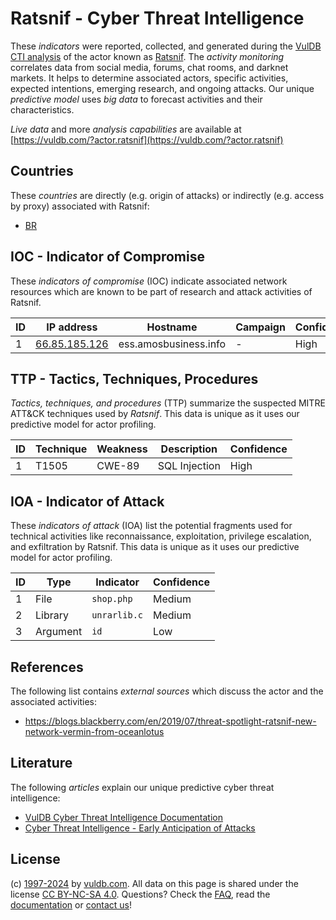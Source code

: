 # Ratsnif - Cyber Threat Intelligence

These _indicators_ were reported, collected, and generated during the [VulDB CTI analysis](https://vuldb.com/?kb.cti) of the actor known as [Ratsnif](https://vuldb.com/?actor.ratsnif). The _activity monitoring_ correlates data from social media, forums, chat rooms, and darknet markets. It helps to determine associated actors, specific activities, expected intentions, emerging research, and ongoing attacks. Our unique _predictive model_ uses _big data_ to forecast activities and their characteristics.

_Live data_ and more _analysis capabilities_ are available at [https://vuldb.com/?actor.ratsnif](https://vuldb.com/?actor.ratsnif)

## Countries

These _countries_ are directly (e.g. origin of attacks) or indirectly (e.g. access by proxy) associated with Ratsnif:

* [BR](https://vuldb.com/?country.br)

## IOC - Indicator of Compromise

These _indicators of compromise_ (IOC) indicate associated network resources which are known to be part of research and attack activities of Ratsnif.

ID | IP address | Hostname | Campaign | Confidence
-- | ---------- | -------- | -------- | ----------
1 | [66.85.185.126](https://vuldb.com/?ip.66.85.185.126) | ess.amosbusiness.info | - | High

## TTP - Tactics, Techniques, Procedures

_Tactics, techniques, and procedures_ (TTP) summarize the suspected MITRE ATT&CK techniques used by _Ratsnif_. This data is unique as it uses our predictive model for actor profiling.

ID | Technique | Weakness | Description | Confidence
-- | --------- | -------- | ----------- | ----------
1 | T1505 | CWE-89 | SQL Injection | High

## IOA - Indicator of Attack

These _indicators of attack_ (IOA) list the potential fragments used for technical activities like reconnaissance, exploitation, privilege escalation, and exfiltration by Ratsnif. This data is unique as it uses our predictive model for actor profiling.

ID | Type | Indicator | Confidence
-- | ---- | --------- | ----------
1 | File | `shop.php` | Medium
2 | Library | `unrarlib.c` | Medium
3 | Argument | `id` | Low

## References

The following list contains _external sources_ which discuss the actor and the associated activities:

* https://blogs.blackberry.com/en/2019/07/threat-spotlight-ratsnif-new-network-vermin-from-oceanlotus

## Literature

The following _articles_ explain our unique predictive cyber threat intelligence:

* [VulDB Cyber Threat Intelligence Documentation](https://vuldb.com/?kb.cti)
* [Cyber Threat Intelligence - Early Anticipation of Attacks](https://www.scip.ch/en/?labs.20201022)

## License

(c) [1997-2024](https://vuldb.com/?kb.changelog) by [vuldb.com](https://vuldb.com/?kb.about). All data on this page is shared under the license [CC BY-NC-SA 4.0](https://creativecommons.org/licenses/by-nc-sa/4.0/). Questions? Check the [FAQ](https://vuldb.com/?kb.faq), read the [documentation](https://vuldb.com/?kb) or [contact us](https://vuldb.com/?contact)!
